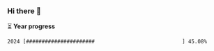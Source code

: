 ### Hi there :wave:

:hourglass_flowing_sand: **Year progress**

```txt
2024 [######################                            ] 45.08%
```
